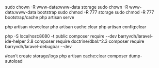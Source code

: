 sudo chown -R www-data:www-data storage
sudo chown -R www-data:www-data bootstrap
sudo chmod -R 777 storage
sudo chmod -R 777 bootstrap/cache
php artisan serve

php artisan view:clear
php artisan cache:clear 
php artisan config:clear

php -S localhost:8080 -t public
composer require --dev barryvdh/laravel-ide-helper 2.8
composer require doctrine/dbal:^2.3
composer require barryvdh/laravel-debugbar --dev

#can't create storage/logs
php artisan cache:clear
composer dump-autoload
